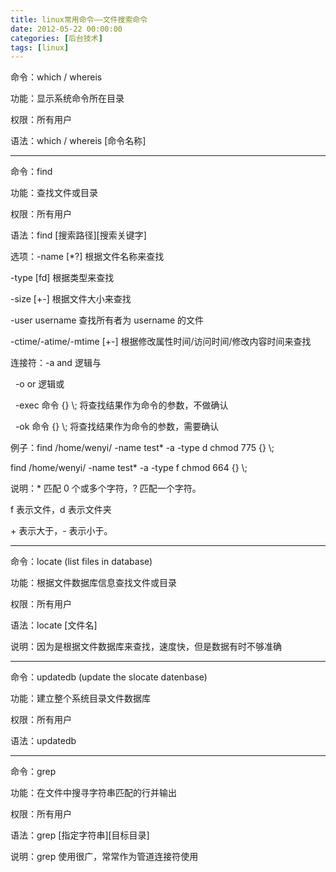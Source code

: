 ```yaml
---
title: linux常用命令——文件搜索命令
date: 2012-05-22 00:00:00
categories: [后台技术]
tags: [linux]
---
```


命令：which / whereis

功能：显示系统命令所在目录

权限：所有用户

语法：which / whereis [命令名称]

___

命令：find

功能：查找文件或目录

权限：所有用户

语法：find [搜索路径][搜索关键字]

选项：-name [\*?] 根据文件名称来查找

-type [fd] 根据类型来查找

-size [+-] 根据文件大小来查找

-user username 查找所有者为 username 的文件

-ctime/-atime/-mtime [+-]
根据修改属性时间/访问时间/修改内容时间来查找

连接符：-a and 逻辑与

  -o or 逻辑或

  -exec 命令 {} \\; 将查找结果作为命令的参数，不做确认

  -ok 命令 {} \\; 将查找结果作为命令的参数，需要确认

例子：find /home/wenyi/ -name test\* -a -type d chmod 775 {} \\;

find /home/wenyi/ -name test\* -a -type f chmod 664 {} \\;

说明：\* 匹配 0 个或多个字符，? 匹配一个字符。

f 表示文件，d 表示文件夹

\+ 表示大于，- 表示小于。

___

命令：locate (list files in database)

功能：根据文件数据库信息查找文件或目录

权限：所有用户

语法：locate [文件名]

说明：因为是根据文件数据库来查找，速度快，但是数据有时不够准确

___

命令：updatedb (update the slocate datenbase)

功能：建立整个系统目录文件数据库

权限：所有用户

语法：updatedb

___

命令：grep

功能：在文件中搜寻字符串匹配的行并输出

权限：所有用户

语法：grep [指定字符串][目标目录]

说明：grep 使用很广，常常作为管道连接符使用
